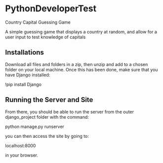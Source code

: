 # PythonDeveloperTest
Country Capital Guessing Game

A simple guessing game that displays a country at random, and allow for a user input to test knowledge of capitals

## Installations
Download all files and folders in a zip, then unzip and add to a chosen folder on your local machine. Once this has been done, make sure that you have Django installed:

!pip install Django

## Running the Server and Site

From there, you should be able to run the server from the outer django_project folder with the command:

python manage.py runserver

you can then access the site by going to:

localhost:8000

in your browser.
